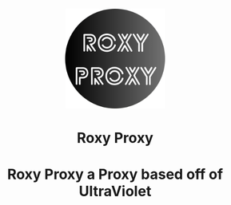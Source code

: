 <p align="center"><img src="https://github.com/persisoffcial/Roxy-Proxy/blob/main/Your%20paragraph%20text.png?raw=true" height="200"></p>

<h1 align="center">Roxy Proxy</h1>

<h1 align="center">Roxy Proxy a Proxy based off of UltraViolet</h1>

